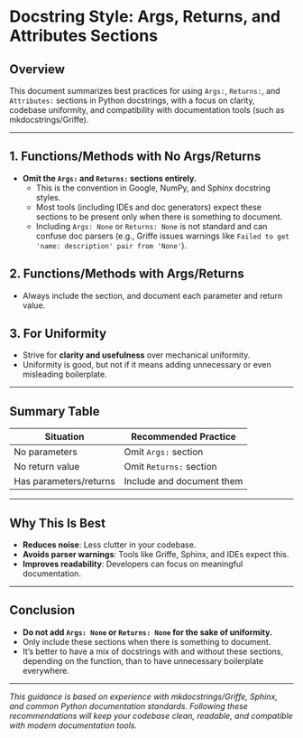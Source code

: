 # Docstring Style: Args, Returns, and Attributes Sections

## Overview
This document summarizes best practices for using `Args:`, `Returns:`, and `Attributes:` sections in Python docstrings, with a focus on clarity, codebase uniformity, and compatibility with documentation tools (such as mkdocstrings/Griffe).

---

## 1. Functions/Methods with No Args/Returns
- **Omit the `Args:` and `Returns:` sections entirely.**
  - This is the convention in Google, NumPy, and Sphinx docstring styles.
  - Most tools (including IDEs and doc generators) expect these sections to be present only when there is something to document.
  - Including `Args: None` or `Returns: None` is not standard and can confuse doc parsers (e.g., Griffe issues warnings like `Failed to get 'name: description' pair from 'None'`).

## 2. Functions/Methods with Args/Returns
- Always include the section, and document each parameter and return value.

## 3. For Uniformity
- Strive for **clarity and usefulness** over mechanical uniformity.
- Uniformity is good, but not if it means adding unnecessary or even misleading boilerplate.

---

## Summary Table
| Situation                | Recommended Practice                |
|--------------------------|-------------------------------------|
| No parameters            | Omit `Args:` section                |
| No return value          | Omit `Returns:` section             |
| Has parameters/returns   | Include and document them           |

---

## Why This Is Best
- **Reduces noise**: Less clutter in your codebase.
- **Avoids parser warnings**: Tools like Griffe, Sphinx, and IDEs expect this.
- **Improves readability**: Developers can focus on meaningful documentation.

---

## Conclusion
- **Do not add `Args: None` or `Returns: None` for the sake of uniformity.**
- Only include these sections when there is something to document.
- It’s better to have a mix of docstrings with and without these sections, depending on the function, than to have unnecessary boilerplate everywhere.

---

*This guidance is based on experience with mkdocstrings/Griffe, Sphinx, and common Python documentation standards. Following these recommendations will keep your codebase clean, readable, and compatible with modern documentation tools.* 